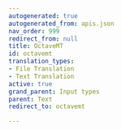 ```yaml
---
autogenerated: true
autogenerated_from: apis.json
nav_order: 999
redirect_from: null
title: OctaveMT
id: octavemt
translation_types:
- File Translation
- Text Translation
active: true
grand_parent: Input types
parent: Text
redirect_to: octavemt

---
```


